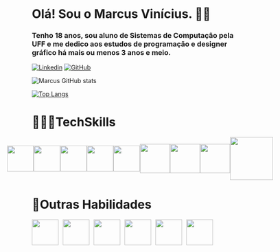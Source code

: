 # Olá! Sou o Marcus Vinícius. 👋🏽
### Tenho 18 anos, sou aluno de Sistemas de Computação pela UFF e me dedico aos estudos de programação e designer gráfico há mais ou menos 3 anos e meio. 
[![Linkedin](https://img.shields.io/badge/LinkedIn-0077B5?style=for-the-badge&logo=linkedin&logoColor=white)](https://www.linkedin.com/in/marcus-cevolela-355644292/)
[![GitHub](https://img.shields.io/badge/GitHub-100000?style=for-the-badge&logo=github&logoColor=white)](https://github.com/Marcus-Vinicius-Cevolela)

![Marcus GitHub stats](https://github-readme-stats.vercel.app/api?username=marcus-vinicius-cevolela&show_icons=true&theme=radical)

[![Top Langs](https://github-readme-stats.vercel.app/api/top-langs/?username=marcus-vinicius-cevolela&layout=donut)](https://github.com/marcus-vinicius-cevolela/github-readme-stats)

# 👨🏾‍💻TechSkills 
<div style="display: flex; align-items: center; justify-content: center;">
    <img height="60px" width="62px" src="https://cdn.jsdelivr.net/gh/devicons/devicon@latest/icons/html5/html5-original.svg"/>
    <img height="60px" width="62px" src="https://cdn.jsdelivr.net/gh/devicons/devicon@latest/icons/css3/css3-original.svg"/>
    <img height="60px" width="62px" src="https://cdn.jsdelivr.net/gh/devicons/devicon@latest/icons/javascript/javascript-original.svg"/>
    <img height="60px" width="62px" src="https://cdn.jsdelivr.net/gh/devicons/devicon@latest/icons/react/react-original.svg" />
    <img height="60px" width="62px" src="https://cdn.jsdelivr.net/gh/devicons/devicon@latest/icons/nextjs/nextjs-original.svg" />          
    <img height="68px" width="70px" src="https://cdn.jsdelivr.net/gh/devicons/devicon@latest/icons/bootstrap/bootstrap-original.svg"/>  
    <img height="68px" width="70px" src="https://cdn.jsdelivr.net/gh/devicons/devicon@latest/icons/python/python-original.svg"/>
    <img height="68px" width="70px" src="https://cdn.jsdelivr.net/gh/devicons/devicon@latest/icons/arduino/arduino-original.svg" />
    <img height="100px" width="100px" src="https://cdn.jsdelivr.net/gh/devicons/devicon@latest/icons/tailwindcss/tailwindcss-original-wordmark.svg"/>
</div>

# 🚀Outras Habilidades 
<div style="display: flex; align-items: center; gap: 10px;">
    <img height="60px" width="62px" src="https://cdn.jsdelivr.net/gh/devicons/devicon@latest/icons/photoshop/photoshop-plain.svg"/>
    <img height="60px" width="62px" src="https://cdn.jsdelivr.net/gh/devicons/devicon@latest/icons/illustrator/illustrator-plain.svg" />
    <img height="60px" width="62px" src="https://cdn.jsdelivr.net/gh/devicons/devicon@latest/icons/aftereffects/aftereffects-plain.svg"/>
    <img height="60px" width="62px"src="https://cdn.jsdelivr.net/gh/devicons/devicon@latest/icons/premierepro/premierepro-plain.svg"/>
    <img height="60px" width="62px" src="https://cdn.jsdelivr.net/gh/devicons/devicon@latest/icons/canva/canva-original.svg"/>
    <img height="60px" width="62px" src="https://cdn.jsdelivr.net/gh/devicons/devicon@latest/icons/figma/figma-original.svg"/>
</div>







